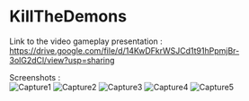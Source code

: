 # KillTheDemons

Link to the video gameplay presentation :
https://drive.google.com/file/d/14KwDFkrWSJCd1t91hPpmjBr-3olG2dCl/view?usp=sharing

Screenshots :  
![Capture1](https://user-images.githubusercontent.com/91354181/148784837-62898503-c4ad-4c36-b946-2ff1fb5cd9a1.PNG)
![Capture2](https://user-images.githubusercontent.com/91354181/148784841-11ed3665-1f4e-4b71-bffd-225784b3c105.PNG)
![Capture3](https://user-images.githubusercontent.com/91354181/148784843-fbb0eb7f-3f43-4c2a-9b83-f5109168c242.PNG)
![Capture4](https://user-images.githubusercontent.com/91354181/148784853-3a212a32-82fc-4141-b52e-ec69725a92a2.PNG)
![Capture5](https://user-images.githubusercontent.com/91354181/148784861-2d29fc49-699e-46be-a6df-fd440be58796.PNG)
